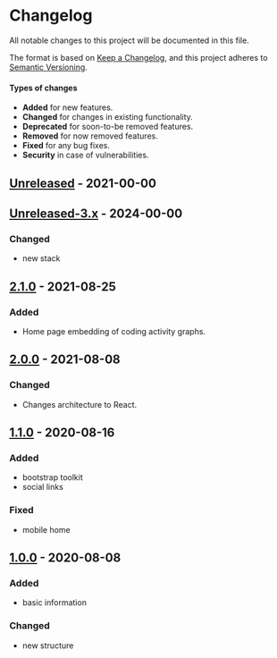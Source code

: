 # Changelog

All notable changes to this project will be documented in this file.

The format is based on [Keep a Changelog](https://keepachangelog.com),
and this project adheres to [Semantic Versioning](https://semver.org/spec/v2.0.0.html).

#### Types of changes

-   **Added** for new features.
-   **Changed** for changes in existing functionality.
-   **Deprecated** for soon-to-be removed features.
-   **Removed** for now removed features.
-   **Fixed** for any bug fixes.
-   **Security** in case of vulnerabilities.

## [Unreleased](https://github.com/renatosoares/renatosoares.github.io/commits/Unreleased) - 2021-00-00

## [Unreleased-3.x](https://github.com/renatosoares/renatosoares.github.io/commits/Unreleased-3.x) - 2024-00-00

### Changed

-   new stack

## [2.1.0](https://github.com/renatosoares/renatosoares.github.io/commits/2.1.0) - 2021-08-25

### Added

-   Home page embedding of coding activity graphs.

## [2.0.0](https://github.com/renatosoares/renatosoares.github.io/commits/2.0.0) - 2021-08-08

### Changed

-   Changes architecture to React.

## [1.1.0](https://github.com/renatosoares/renatosoares.github.io/commits/1.0.1) - 2020-08-16

### Added

-   bootstrap toolkit
-   social links

### Fixed

-   mobile home

## [1.0.0](https://github.com/renatosoares/renatosoares.github.io/commits/1.0.0) - 2020-08-08

### Added

-   basic information

### Changed

-   new structure
